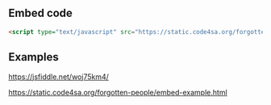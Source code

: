 ## Embed code

```html
<script type="text/javascript" src="https://static.code4sa.org/forgotten-people/embed.js"></script>
```

## Examples

https://jsfiddle.net/woj75km4/

https://static.code4sa.org/forgotten-people/embed-example.html
